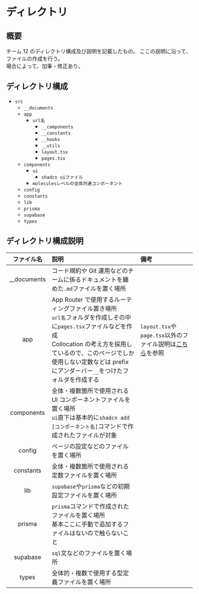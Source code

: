 # ディレクトリ

## 概要

チーム 12 のディレクトリ構成及び説明を記載したもの。
ここの説明に沿って、ファイルの作成を行う。
<br>場合によって、加筆・修正あり。

## ディレクトリ構成

- `src`
  - `__documents`
  - `app`
    - `url名`
      - `__components`
      - `__constants`
      - `__hooks`
      - `__utils`
      - `layout.tsx`
      - `pages.tsx`
  - `components`
    - `ui`
      - `shadcn uiファイル`
    - `moleculesレベルの全体共通コンポーネント`
  - `config`
  - `constants`
  - `lib`
  - `prisma`
  - `supabase`
  - `types`

## ディレクトリ構成説明

|  ファイル名   | 説明                                                                                                                                                                                                                                                  | 備考                                                                                                                                       |
| :-----------: | :---------------------------------------------------------------------------------------------------------------------------------------------------------------------------------------------------------------------------------------------------- | :----------------------------------------------------------------------------------------------------------------------------------------- |
| \_\_documents | コード規約や Git 運用などのチームに係るドキュメントを纏めた`.md`ファイルを置く場所                                                                                                                                                                    |                                                                                                                                            |
|      app      | App Router で使用するルーティングファイル置き場所<br>`url名`フォルダを作成しその中に`pages.tsx`ファイルなどを作成<br>Collocation の考え方を採用しているので、このページでしか使用しない定数などは prefix にアンダーバー`__`をつけたフォルダを作成する | `layout.tsx`や`page.tsx`以外のファイル説明は[こちら](https://nextjs.org/docs/app/building-your-application/routing#file-conventions)を参照 |
|  components   | 全体・複数箇所で使用される UI コンポーネントファイルを置く場所<br>`ui`直下は基本的に`shadcn add [コンポーネント名]`コマンドで作成されたファイルが対象                                                                                                 |                                                                                                                                            |
|    config     | ページの設定などのファイルを置く場所                                                                                                                                                                                                                  |                                                                                                                                            |
|   constants   | 全体・複数箇所で使用される定数ファイルを置く場所                                                                                                                                                                                                      |                                                                                                                                            |
|      lib      | `supabase`や`prisma`などの初期設定ファイルを置く場所                                                                                                                                                                                                  |                                                                                                                                            |
|    prisma     | `prisma`コマンドで作成されたファイルを置く場所<br>基本ここに手動で追加するファイルはないので触らないこと                                                                                                                                              |                                                                                                                                            |
|   supabase    | `sql`文などのファイルを置く場所                                                                                                                                                                                                                       |                                                                                                                                            |
|     types     | 全体的・複数で使用する型定義ファイルを置く場所                                                                                                                                                                                                        |                                                                                                                                            |
